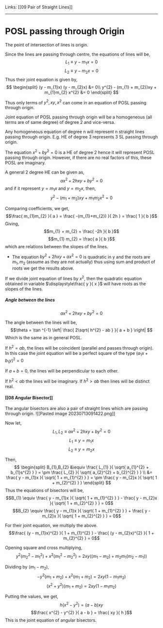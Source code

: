 Links: [[09 Pair of Straight Lines]]
___
# POSL passing through Origin 
The point of intersection of lines is origin. 

Since the lines are passing through centre, the equations of lines will be,
$$L_{1} \equiv y - m_{1}x = 0$$
$$L_{2} \equiv y - m_{2}x = 0$$
Thus their joint equation is given by,
$$
\begin{split}
(y - m_{1}x) (y - m_{2}x) &= 0\\
y^{2} - (m_{1} + m_{2})xy + m_{1}m_{2} x^{2} &= 0
\end{split}
$$

Thus only terms of $y^{2}, xy, x^{2}$ can come in an equation of POSL passing through origin.

Joint equation of POSL passing through origin will be a homogeneous (all terms are of same degree) of degree 2 and vice-versa. 

Any homogeneous equation of degree n will represent n straight lines passing through origin. E.g. HE of degree 3 represents 3 SL passing through origin. 

The equation $x^{2} + by^{2} = 0$ is a HE of degree 2 hence it will represent POSL passing through origin. However, if there are no real factors of this, these POSL are imaginary. 

A general 2 degree HE can be given as,
$$ax^{2} + 2hxy + by^{2} = 0$$
and if it represent $y = m_{1}x$ and $y = m_{2}x$, then, 
$$y^{2} - (m_{1} + m_{2})xy + m_{1}m_{2} x^{2} = 0$$

Comparing coefficients, we get,
$$\frac{ m_{1}m_{2} }{ a } = \frac{ -(m_{1}+m_{2}) }{ 2h } = \frac{ 1 }{ b }$$
Giving,
$$m_{1} + m_{2} = \frac{ -2h }{ b }$$
$$m_{1} m_{2} = \frac{ a }{ b }$$
which are relations between the slopes of the lines. 
- The equation $by^{2} + 2hxy + ax^{2} = 0$ is quadratic in y and the roots are $m_{1}, m_{2}$ (assume as they are not actually) thus using sum and product of roots we get the results above. 

If we divide joint equation of lines by $x^{2}$, then the quadratic equation obtained in variable $\displaystyle\frac{ y }{ x }$ will have roots as the slopes of the lines. 

##### Angle between the lines 
$$ax^{2} + 2hxy + by^{2} = 0$$

The angle between the lines will be,
$$\theta = \tan ^{-1} \left| \frac{ 2\sqrt{ h^{2} - ab } }{ a + b } \right| $$
Which is  the same as in general POSL. 

If $h^{2} = ab$, the lines will be coincident (parallel and passes through origin).
In this case the joint equation will be a perfect square of the type $(a_{1}x + b_{1}y)^{2} = 0$

If $a + b = 0$, the lines will be perpendicular to each other. 

If $h^{2} < ab$ the lines will be imaginary. 
If $h^{2} > ab$ then lines will be distinct real.

#### [[08 Angular Bisector]] 
The angular bisectors are also a pair of straight lines which are passing through origin. 
![[Pasted image 20230713091422.png]]


Now let,
$$L_{1}, L_{2} \equiv ax^{2} + 2hxy + by^{2} = 0$$
$$L_{1} \equiv y = m_{1}x$$
$$L_{2} \equiv y = m_{2}x$$

Then,
$$
\begin{split}
B_{1},B_{2} &\equiv \frac{ L_{1} }{ \sqrt{ a_{1}^{2} + b_{1}s^{2} }  } = \pm \frac{ L_{2} }{ \sqrt{ a_{2}^{2} + b_{2}^{2} } } \\
&= \frac{ y - m_{1}x }{ \sqrt{ 1 + m_{1}^{2} } } = \pm \frac{ y - m_{2}x }{ \sqrt{ 1 + m_{2}^{2} } }
\end{split}
$$
Thus the equations of bisectors will be,
$$B_{1} \equiv \frac{ y - m_{1}x }{ \sqrt{ 1 + m_{1}^{2} } } - \frac{ y - m_{2}x }{ \sqrt{ 1 + m_{2}^{2} } } = 0$$
$$B_{2} \equiv \frac{ y - m_{1}x }{ \sqrt{ 1 + m_{1}^{2} } } + \frac{ y - m_{2}x }{ \sqrt{ 1 + m_{2}^{2} } } = 0$$

For their joint equation, we multiply the above.
$$\frac{ (y - m_{1}x)^{2} }{ 1 + m_{1}^{2} } - \frac{ (y - m_{2}x)^{2} }{ 1 + m_{2}^{2} } = 0$$

Opening square and cross multiplying,
$$y^{2} (m_{2}^{2} - m_{1}^{2}) + x^{2} (m_{1}^{2} - m_{2}^{2}) = 2xy((m_{1} - m_{2}) + m_{2}m_{1}(m_{2} - m_{1}))$$

Dividing by $(m_{1} - m_{2})$,
$$-y^{2}(m_{1} + m_{2}) + x^{2}(m_{1} + m_{2}) = 2xy(1 - m_{1}m_{2})$$
$$(x^{2} + y^{2})(m_{1} + m_{2}) = 2xy(1 - m_{1}m_{2})$$

Putting the values, we get,
$$h(x^{2} - y^{2}) = (a - b)xy$$
$$\frac{ x^{2} - y^{2} }{ a - b } = \frac{ xy }{ h }$$
This is the joint equation of angular bisectors.
